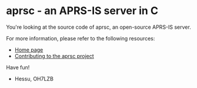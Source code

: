 
aprsc - an APRS-IS server in C
==============================

You're looking at the source code of aprsc, an open-source APRS-IS
server.

For more information, please refer to the following resources:

* [Home page](http://he.fi/aprsc/)
* [Contributing to the aprsc project](http://he.fi/aprsc/CONTRIBUTING.html)

Have fun!

- Hessu, OH7LZB

